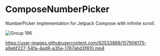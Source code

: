 # ComposeNumberPicker

NumberPicker implementation for Jetpack Compose with infinite scroll.


![Group 196](https://user-images.githubusercontent.com/82533889/157906102-8df57716-46e4-46c7-8c23-c2a433a4a18b.png)


https://user-images.githubusercontent.com/82533889/157906175-a9ebf227-54fa-4ad8-a35a-1787abd3f810.mp4

